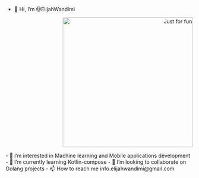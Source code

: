 - 👋 Hi, I’m @ElijahWandimi
<p align="right">
  <img src="[your_relative_path_here_number_2_large_name](https://www.google.com/search?sxsrf=ALiCzsaZ2gHHjyLS6kvb0NV3o3t2NaGsig:1666903479278&source=univ&tbm=isch&q=computer+images+svg&fir=MdTD3x4LZvuL-M%252CPGwdZFPW1_ykIM%252C_%253BPy90RZzc6O0-WM%252CiIxZ4lyI5JBodM%252C_%253B-BgSuM0Onjy4kM%252CvjawONENXLKCsM%252C_%253B3CH8MrhpnUkEMM%252CXhN6k2HaBvlCoM%252C_%253BJJhhCu6TNKWepM%252CGjKLSwdKpF8zbM%252C_%253BxEC3CIKOJu3WKM%252C6IO1utAIXTTRBM%252C_%253B5LJAgxRkYK_R-M%252ChPHQttKAeE__iM%252C_%253BYzXMWn9FuSdoDM%252CGHjRPOT3rR6BrM%252C_%253BectygA2Y6WjuuM%252CppyPTnf-g6nchM%252C_%253BU171k6ltcp18PM%252CvJ7mU0_SacZ92M%252C_%253BZ_RzwIAl1StAOM%252C2kMiw04zlPgjSM%252C_%253BfOXKMRZxicYoYM%252CP6QD-d0ss_dThM%252C_%253BAtA8UP7LKcbojM%252CMqcepGsbsA_2FM%252C_%253ByXTTy_fh0Zo9xM%252C1EbnfUve8sSLIM%252C_&usg=AI4_-kTEGyjJqNU7U8AHargGJVeRlC7npg&sa=X&ved=2ahUKEwiK_Yauo4H7AhVWSvEDHQ5qB6IQ7Al6BAgIEEQ&biw=1920&bih=950&dpr=1#imgrc=cJzCS4ygJlwZKM)" width="350" alt="Just for fun">
</p>
- 👀 I’m interested in Machine learning and Mobile applications development
- 🌱 I’m currently learning Kotlin-compose
- 💞️ I’m looking to collaborate on Golang projects
- 📫 How to reach me info.elijahwandimi@gmail.com


<!---
ElijahWandimi/ElijahWandimi is a ✨ special ✨ repository because its `README.md` (this file) appears on your GitHub profile.
You can click the Preview link to take a look at your changes.
--->
